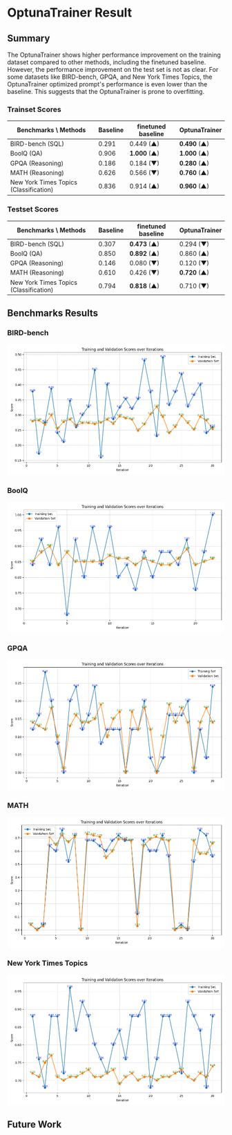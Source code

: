 # OptunaTrainer Result

## Summary

The OptunaTrainer shows higher performance improvement on the training dataset compared to other methods, including the finetuned baseline.
However, the performance improvement on the test set is not as clear.
For some datasets like BIRD-bench, GPQA, and New York Times Topics, the OptunaTrainer optimized prompt's performance is even lower than the baseline. This suggests that the OptunaTrainer is prone to overfitting.

### Trainset Scores

| Benchmarks \ Methods                   | Baseline | finetuned baseline | OptunaTrainer |
| -------------------------------------- | -------- | ------------------ | ------------- |
| BIRD-bench (SQL)                       | 0.291    | 0.449 (▲)          | **0.490** (▲) |
| BoolQ (QA)                             | 0.906    | **1.000** (▲)      | **1.000** (▲) |
| GPQA (Reasoning)                       | 0.186    | 0.184 (▼)          | **0.280** (▲) |
| MATH (Reasoning)                       | 0.626    | 0.566 (▼)          | **0.760** (▲) |
| New York Times Topics (Classification) | 0.836    | 0.914 (▲)          | **0.960** (▲) |

### Testset Scores

| Benchmarks \ Methods                   | Baseline | finetuned baseline | OptunaTrainer |
| -------------------------------------- | -------- | ------------------ | ------------- |
| BIRD-bench (SQL)                       | 0.307    | **0.473** (▲)      | 0.294 (▼)     |
| BoolQ (QA)                             | 0.850    | **0.892** (▲)      | 0.860 (▲)     |
| GPQA (Reasoning)                       | 0.146    | 0.080 (▼)          | 0.120 (▼)     |
| MATH (Reasoning)                       | 0.610    | 0.426 (▼)          | **0.720** (▲) |
| New York Times Topics (Classification) | 0.794    | **0.818** (▲)      | 0.710 (▼)     |

## Benchmarks Results

### BIRD-bench

![BIRD-bench](../../../../images/trainer/community/optuna/bird_bench_result.png)

### BoolQ

![BoolQ](../../../../images/trainer/community/optuna/boolq_result.png)

### GPQA

![GPQA](../../../../images/trainer/community/optuna/gpqa_result.png)

### MATH

![MATH](../../../../images/trainer/community/optuna/math_result.png)

### New York Times Topics

![New York Times Topics](../../../../images/trainer/community/optuna/new_york_times_topics_result.png)

## Future Work
